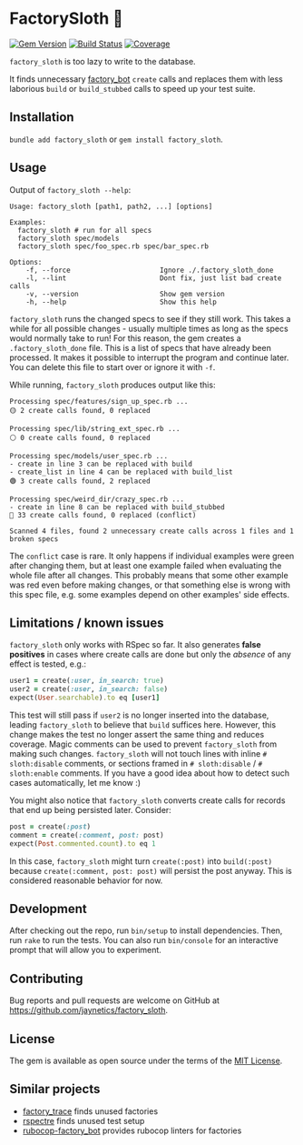 # FactorySloth 🦥

[![Gem Version](https://badge.fury.io/rb/factory_sloth.svg)](http://badge.fury.io/rb/factory_sloth)
[![Build Status](https://github.com/jaynetics/factory_sloth/actions/workflows/tests.yml/badge.svg)](https://github.com/jaynetics/factory_sloth/actions)
[![Coverage](https://codecov.io/gh/jaynetics/factory_sloth/branch/main/graph/badge.svg?token=W6UJA0F8WO)](https://codecov.io/gh/jaynetics/factory_sloth)

`factory_sloth` is too lazy to write to the database.

It finds unnecessary [factory_bot](https://github.com/thoughtbot/factory_bot) `create` calls and replaces them with less laborious `build` or `build_stubbed` calls to speed up your test suite.

## Installation

`bundle add factory_sloth` or `gem install factory_sloth`.

## Usage

Output of `factory_sloth --help`:

```
Usage: factory_sloth [path1, path2, ...] [options]

Examples:
  factory_sloth # run for all specs
  factory_sloth spec/models
  factory_sloth spec/foo_spec.rb spec/bar_spec.rb

Options:
    -f, --force                      Ignore ./.factory_sloth_done
    -l, --lint                       Dont fix, just list bad create calls
    -v, --version                    Show gem version
    -h, --help                       Show this help
```

`factory_sloth` runs the changed specs to see if they still work. This takes a while for all possible changes - usually multiple times as long as the specs would normally take to run! For this reason, the gem creates a `.factory_sloth_done` file. This is a list of specs that have already been processed. It makes it possible to interrupt the program and continue later. You can delete this file to start over or ignore it with `-f`.

While running, `factory_sloth` produces output like this:

```
Processing spec/features/sign_up_spec.rb ...
🟡 2 create calls found, 0 replaced

Processing spec/lib/string_ext_spec.rb ...
⚪️ 0 create calls found, 0 replaced

Processing spec/models/user_spec.rb ...
- create in line 3 can be replaced with build
- create_list in line 4 can be replaced with build_list
🟢 3 create calls found, 2 replaced

Processing spec/weird_dir/crazy_spec.rb ...
- create in line 8 can be replaced with build_stubbed
🔴 33 create calls found, 0 replaced (conflict)

Scanned 4 files, found 2 unnecessary create calls across 1 files and 1 broken specs
```

The `conflict` case is rare. It only happens if individual examples were green after changing them, but at least one example failed when evaluating the whole file after all changes. This probably means that some other example was red even before making changes, or that something else is wrong with this spec file, e.g. some examples depend on other examples' side effects.

## Limitations / known issues

`factory_sloth` only works with RSpec so far. It also generates **false positives** in cases where create calls are done but only the *absence* of any effect is tested, e.g.:

```ruby
user1 = create(:user, in_search: true)
user2 = create(:user, in_search: false)
expect(User.searchable).to eq [user1]
```

This test will still pass if `user2` is no longer inserted into the database, leading `factory_sloth` to believe that `build` suffices here. However, this change makes the test no longer assert the same thing and reduces coverage. Magic comments can be used to prevent `factory_sloth` from making such changes. `factory_sloth` will not touch lines with inline `# sloth:disable` comments, or sections framed in `# sloth:disable` / `# sloth:enable` comments. If you have a good idea about how to detect such cases automatically, let me know :)

You might also notice that `factory_sloth` converts create calls for records that end up being persisted later. Consider:

```ruby
post = create(:post)
comment = create(:comment, post: post)
expect(Post.commented.count).to eq 1
```

In this case, `factory_sloth` might turn `create(:post)` into `build(:post)` because `create(:comment, post: post)` will persist the post anyway. This is considered reasonable behavior for now.

## Development

After checking out the repo, run `bin/setup` to install dependencies. Then, run `rake` to run the tests. You can also run `bin/console` for an interactive prompt that will allow you to experiment.

## Contributing

Bug reports and pull requests are welcome on GitHub at https://github.com/jaynetics/factory_sloth.

## License

The gem is available as open source under the terms of the [MIT License](https://opensource.org/licenses/MIT).

## Similar projects

- [factory_trace](https://github.com/djezzzl/factory_trace) finds unused factories
- [rspectre](https://github.com/dgollahon/rspectre) finds unused test setup
- [rubocop-factory_bot](https://github.com/rubocop/rubocop-factory_bot) provides rubocop linters for factories
